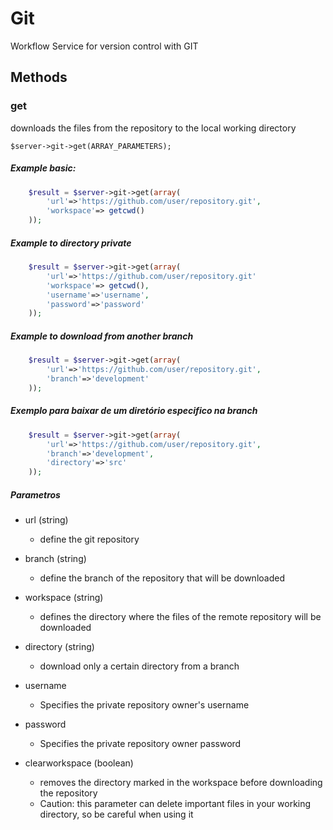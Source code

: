 


# Git
Workflow Service for version control with GIT

## Methods


### get
downloads the files from the repository to the local working directory

	$server->git->get(ARRAY_PARAMETERS);

##### Example basic:
```php
	$result = $server->git->get(array(
		'url'=>'https://github.com/user/repository.git',
		'workspace'=> getcwd()
	));
```

##### Example to directory private

```php
	$result = $server->git->get(array(
		'url'=>'https://github.com/user/repository.git'
		'workspace'=> getcwd(),
		'username'=>'username',
		'password'=>'password'
	));
```

##### Example to download from another branch

```php
	$result = $server->git->get(array(
		'url'=>'https://github.com/user/repository.git',
		'branch'=>'development'
	));
```

##### Exemplo para baixar de um diretório especifico na branch

```php
	$result = $server->git->get(array(
		'url'=>'https://github.com/user/repository.git',
		'branch'=>'development',
		'directory'=>'src'
	));
```

##### Parametros

- url (string)
	- define the git repository

- branch (string)
	- define the branch of the repository that will be downloaded

- workspace (string)
	- defines the directory where the files of the remote repository will be downloaded

- directory (string)
	- download only a certain directory from a branch

- username
	- Specifies the private repository owner's username

- password
	- Specifies the private repository owner password

- clearworkspace (boolean)
	- removes the directory marked in the workspace before downloading the repository
	- Caution: this parameter can delete important files in your working directory, so be careful when using it